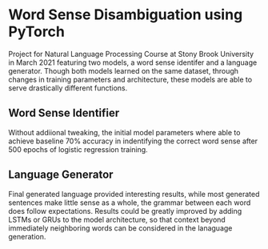 # Word Sense Disambiguation using PyTorch
Project for Natural Language Processing Course at Stony Brook University in March 2021 featuring two models, a word sense identifer and a language generator. Though both models learned on the same dataset, through changes in training parameters and architecture, these models are able to serve drastically different functions.

## Word Sense Identifier ##
Without addiional tweaking, the initial model parameters where able to achieve baseline 70% accuracy in indentifying the correct word sense after 500 epochs of logistic regression training.

## Language Generator ##
Final generated language provided interesting results, while most generated sentences make little sense as a whole, the grammar between each word does follow expectations. Results could be greatly improved by adding LSTMs or GRUs to the model architecture, so that context beyond immediately neighboring words can be considered in the lanaguage generation.
